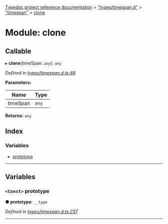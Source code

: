 [Typedoc project reference documentation](../README.md) > ["types/timespan.d"](../modules/_types_timespan_d_.md) > ["timespan"](../modules/_types_timespan_d_._timespan_.md) > [clone](../modules/_types_timespan_d_._timespan_.clone.md)

# Module: clone

## Callable
▸ **clone**(timeSpan: *`any`*): `any`

*Defined in [types/timespan.d.ts:48](https://github.com/DocuWare/REST-Sample-TS/blob/master/src/types/timespan.d.ts#L48)*

**Parameters:**

| Name | Type |
| ------ | ------ |
| timeSpan | `any` |

**Returns:** `any`

## Index

### Variables

* [prototype](_types_timespan_d_._timespan_.clone.md#prototype)

---

## Variables

<a id="prototype"></a>

### `<Const>` prototype

**● prototype**: *`__type`*

*Defined in [types/timespan.d.ts:237](https://github.com/DocuWare/REST-Sample-TS/blob/master/src/types/timespan.d.ts#L237)*

___

